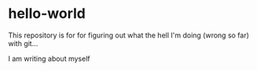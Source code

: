 # hello-world
This repository is for for figuring out what the hell I'm doing (wrong so far) with git...

I am writing about myself

